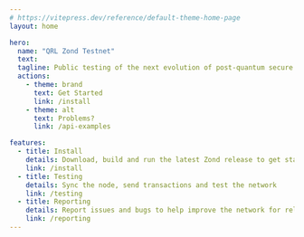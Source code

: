 ```yaml
---
# https://vitepress.dev/reference/default-theme-home-page
layout: home

hero:
  name: "QRL Zond Testnet"
  text: 
  tagline: Public testing of the next evolution of post-quantum secure distributed ledger technology
  actions:
    - theme: brand
      text: Get Started
      link: /install
    - theme: alt
      text: Problems?
      link: /api-examples

features:
  - title: Install
    details: Download, build and run the latest Zond release to get started
    link: /install
  - title: Testing
    details: Sync the node, send transactions and test the network
    link: /testing
  - title: Reporting
    details: Report issues and bugs to help improve the network for release
    link: /reporting
---
```


